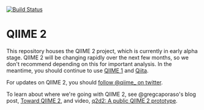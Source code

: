 [![Build Status](https://travis-ci.org/biocore/qiime2.svg?branch=master)](https://travis-ci.org/biocore/qiime2)

# QIIME 2

This repository houses the QIIME 2 project, which is currently in early alpha stage. QIIME 2 will be changing rapidly over the next few months, so we don't recommend depending on this for important analysis. In the meantime, you should continue to use [QIIME 1](http://www.qiime.org) and [Qiita](http://qiita.microbio.me).

For updates on QIIME 2, you should [follow @qiime_ on twitter](https://twitter.com/qiime_).

To learn about where we're going with QIIME 2, see @gregcaporaso's blog post, [Toward QIIME 2](http://blog.qiime.org/toward-qiime-2), and  video, [q2d2: A public QIIME 2 prototype](https://www.youtube.com/watch?v=kllTtKWr5HQ).
